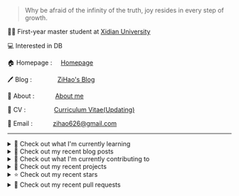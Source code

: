> Why be afraid of the infinity of the truth, joy resides in every step of growth.

🧑‍🎓 First-year master student at [Xidian University](https://www.xidian.edu.cn/)

💻 Interested in DB

🏠 Homepage : &nbsp;&nbsp;&nbsp;&nbsp;[Homepage](https://zihao256.github.io/ZiHao256.com/)

🖊️ Blog : &nbsp;&nbsp;&nbsp;&emsp;&emsp;&emsp;[ZiHao's Blog](https://zihao256.github.io/)

👤 About : &nbsp;&nbsp;&ensp;&emsp;&emsp;[About me](https://zihao256.github.io/about/)

📄 CV : &nbsp;&emsp;&emsp;&emsp;&emsp;[Curriculum Vitae(Updating)](https://zihao256.github.io/ZiHao256.com/Awesome_CV.pdf)

📮 Email : &emsp;&emsp;&emsp;[zihao626@gmail.com](mailto:zihao626@gmail.com)

---
<details>
<summary>
📓 Check out what I'm currently learning
</summary>

- [ ] CMU15-445(2023FALL)

  - [X] [Project#0: C++ Primer](https://zihao256.github.io/p/6fa5e9a2.html)
  - [X] Homework#1: SQL
  - [X] [Project#1: Buffer Pool Manager](https://zihao256.github.io/p/1c228cd6.html)
  - [X] Homework#2: Storage & Indexes
  - [X] [Project#2: Extendible Hash Index](https://zihao256.github.io/p/517dd8ea.html)

</details>

<details>
<summary>
📜 Check out my recent blog posts
</summary>

- [Project#2: Extendible Hash Index](https://zihao256.github.io/p/517dd8ea.html) (1 week ago)
- [Extendible Hash Table](https://zihao256.github.io/p/76b71367.html) (1 week ago)
- [Project#1: Buffer Pool](https://zihao256.github.io/p/1c228cd6.html) (1 month ago)
- [Project#0: C&#43;&#43; Primer](https://zihao256.github.io/p/6fa5e9a2.html) (1 month ago)
- [Paper Reading: TECCD: A Tree Embedding Approach for Code Clone Detection](https://zihao256.github.io/p/42c77a0c.html) (5 months ago)
</details>

<details>
<summary>
👷 Check out what I'm currently contributing to
</summary>

- [ZiHao256/Gallery](https://github.com/ZiHao256/Gallery) - 图床，存储博客上的图片 (1 day ago)
- [ZiHao256/ZiHao256.github.io](https://github.com/ZiHao256/ZiHao256.github.io) -  (1 week ago)
- [ZiHao256/ZiHao256.com](https://github.com/ZiHao256/ZiHao256.com) - Alex Ma&#39;s Profile (1 month ago)
- [ZiHao256/Project_TravelBooking](https://github.com/ZiHao256/Project_TravelBooking) -  (5 months ago)
- [ZiHao256/BookManagementSystem](https://github.com/ZiHao256/BookManagementSystem) - XDU 3rd_term 程序设计实训 (5 months ago)
</details>

<details>
<summary>
🌱 Check out my recent projects
</summary>

- [ZiHao256/BookManagementSystem](https://github.com/ZiHao256/BookManagementSystem) - XDU 3rd_term 程序设计实训
- [ZiHao256/Gallery](https://github.com/ZiHao256/Gallery) - 图床，存储博客上的图片
- [ZiHao256/Code](https://github.com/ZiHao256/Code) - Rust exercises
- [ZiHao256/LabofCompiling](https://github.com/ZiHao256/LabofCompiling) - XDU lab
- [ZiHao256/vue_travelbooking](https://github.com/ZiHao256/vue_travelbooking) - 
</details>

<details>
<summary>
⭐ Check out my recent stars
</summary>

- [note286/xduts](https://github.com/note286/xduts) - Xidian University TeX Suite 西安电子科技大学LaTeX套装 (4 days ago)
- [rust-lang/rustlings](https://github.com/rust-lang/rustlings) - :crab: Small exercises to get you used to reading and writing Rust code! (6 days ago)
- [duckdb/duckdb](https://github.com/duckdb/duckdb) - DuckDB is an in-process SQL OLAP Database Management System (6 days ago)
- [TsinghuaDatabaseGroup/AIDB](https://github.com/TsinghuaDatabaseGroup/AIDB) - ai4db and db4ai work (1 week ago)
- [conanhujinming/tips_for_interview](https://github.com/conanhujinming/tips_for_interview) - 我的一些面试心得；自学CS历程分享；找工作求职经验分享 (1 week ago)
</details>

<details>
<summary>
🔨 Check out my recent pull requests
</summary>

- [Fix the typo in the class TASK declaration in task.h: TASKS -&gt; TASK](https://github.com/yongwen/columbia/pull/3) on [yongwen/columbia](https://github.com/yongwen/columbia) (7 months ago)
- [Login](https://github.com/ZiHao256/vue_travelbooking/pull/1) on [ZiHao256/vue_travelbooking](https://github.com/ZiHao256/vue_travelbooking) (2 years ago)
</details>
